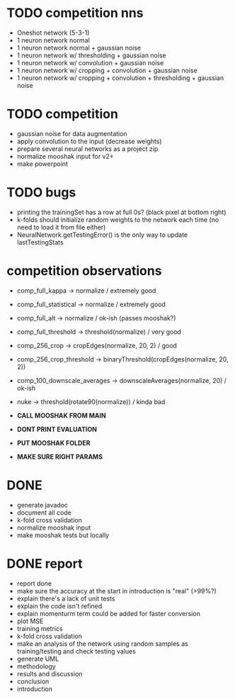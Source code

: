 # TODO competition nns
- Oneshot network (5-3-1)
- 1 neuron network normal
- 1 neuron network normal + gaussian noise
- 1 neuron network w/ thresholding + gaussian noise
- 1 neuron network w/ convolution + gaussian noise
- 1 neuron network w/ cropping + convolution + gaussian noise
- 1 neuron network w/ cropping + convolution + thresholding + gaussian noise

# TODO competition
- gaussian noise for data augmentation
- apply convolution to the input (decrease weights)
- prepare several neural networks as a project zip
- normalize mooshak input for v2+
- make powerpoint


# TODO bugs
- printing the trainingSet has a row at full 0s? (black pixel at bottom right)
- k-folds should initialize random weights to the network each time (no need to load it from file either)
- NeuralNetwork.getTestingError() is the only way to update lastTestingStats


# competition observations
- comp_full_kappa -> normalize / extremely good
- comp_full_statistical -> normalize / extremely good
- comp_full_alt -> normalize / ok-ish (passes mooshak?)
- comp_full_threshold -> threshold(normalize) / very good
- comp_256_crop -> cropEdges(normalize, 20, 2) / good
- comp_256_crop_threshold -> binaryThreshold(cropEdges(normalize, 20, 2))
- comp_100_downscale_averages -> downscaleAverages(normalize, 20) / ok-ish

- nuke -> threshold(rotate90(normalize)) / kinda bad
- **CALL MOOSHAK FROM MAIN**
- **DONT PRINT EVALUATION**
- **PUT MOOSHAK FOLDER**
- **MAKE SURE RIGHT PARAMS**


# DONE
- generate javadoc
- document all code
- k-fold cross validation
- normalize mooshak input
- make mooshak tests but locally


# DONE report
- report done
- make sure the accuracy at the start in introduction is "real" (>99%?)
- explain there's a lack of unit tests
- explain the code isn't refined
- explain momenturm term could be added for faster conversion
- plot MSE
- training metrics
- k-fold cross validation
- make an analysis of the network using random samples as training/testing and check testing values
- generate UML
- methodology
- results and discussion
- conclusion
- introduction
